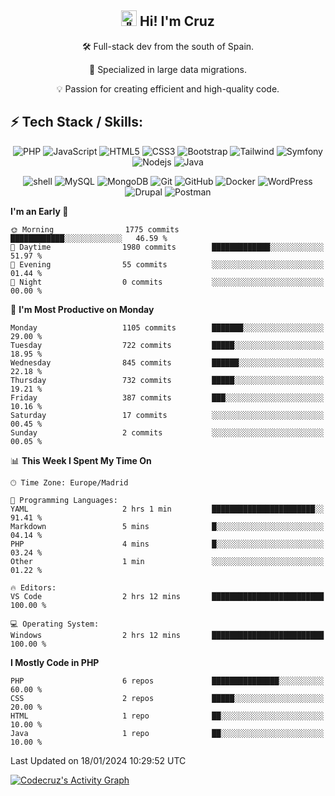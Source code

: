 <h2 align="center">
  <picture>
  <source srcset="https://fonts.gstatic.com/s/e/notoemoji/latest/1f44b/512.webp" type="image/webp">
  <img src="https://fonts.gstatic.com/s/e/notoemoji/latest/1f44b/512.gif" alt="👋" width="25" height="25">
</picture> Hi! I'm Cruz
</h2>

<p align="center">
  🛠️ Full-stack dev from the south of Spain.
</p>
<p align="center">
📃 Specialized in large data migrations.
</p>
<p align="center">
💡 Passion for creating efficient and high-quality code.
</p>

## ⚡ Tech Stack / Skills:

<div align="center">
  
![PHP](https://img.shields.io/badge/-PHP-232531?style=flat&logo=php)
![JavaScript](https://img.shields.io/badge/-JavaScript-323330?style=flat&logo=javascript)
![HTML5](https://img.shields.io/badge/-HTML5-E34F26?style=flat&logo=html5&logoColor=white)
![CSS3](https://img.shields.io/badge/-CSS3-1572B6?style=flat&logo=css3)
![Bootstrap](https://img.shields.io/badge/-Bootstrap-whitesmoke?style=flat&logo=bootstrap)
![Tailwind](https://img.shields.io/badge/-Tailwind-f8fafc?style=flat&logo=tailwindcss)
![Symfony](https://img.shields.io/badge/-Symfony-1f242c?style=flat&logo=symfony)
![Nodejs](https://img.shields.io/badge/-Nodejs-323330?style=flat&logo=Node.js)
![Java](https://img.shields.io/badge/-java-800000?style=flat&logo=oracle)

</div>

<div align="center">
  
![shell](https://img.shields.io/badge/-shell-323330?style=flat&logo=shell)
![MySQL](https://img.shields.io/badge/-MySQL-fefefe?style=flat&logo=mysql)
![MongoDB](https://img.shields.io/badge/-MongoDB-c2ffd0?style=flat&logo=mongodb)
![Git](https://img.shields.io/badge/-Git-323330?style=flat&logo=git)
![GitHub](https://img.shields.io/badge/-GitHub-181717?style=flat&logo=github)
![Docker](https://img.shields.io/badge/-Docker-daf5ff?style=flat&logo=docker)
![WordPress](https://img.shields.io/badge/-WordPress-323330?style=flat&logo=wordpress)
![Drupal](https://img.shields.io/badge/-Drupal-00173a?style=flat&logo=drupal)
![Postman](https://img.shields.io/badge/-Postman-ffdec9?style=flat&logo=postman)

</div>

<!--START_SECTION:waka-->
**I'm an Early 🐤** 

```text
🌞 Morning                1775 commits        ████████████░░░░░░░░░░░░░   46.59 % 
🌆 Daytime                1980 commits        █████████████░░░░░░░░░░░░   51.97 % 
🌃 Evening                55 commits          ░░░░░░░░░░░░░░░░░░░░░░░░░   01.44 % 
🌙 Night                  0 commits           ░░░░░░░░░░░░░░░░░░░░░░░░░   00.00 % 
```
📅 **I'm Most Productive on Monday** 

```text
Monday                   1105 commits        ███████░░░░░░░░░░░░░░░░░░   29.00 % 
Tuesday                  722 commits         █████░░░░░░░░░░░░░░░░░░░░   18.95 % 
Wednesday                845 commits         ██████░░░░░░░░░░░░░░░░░░░   22.18 % 
Thursday                 732 commits         █████░░░░░░░░░░░░░░░░░░░░   19.21 % 
Friday                   387 commits         ███░░░░░░░░░░░░░░░░░░░░░░   10.16 % 
Saturday                 17 commits          ░░░░░░░░░░░░░░░░░░░░░░░░░   00.45 % 
Sunday                   2 commits           ░░░░░░░░░░░░░░░░░░░░░░░░░   00.05 % 
```


📊 **This Week I Spent My Time On** 

```text
🕑︎ Time Zone: Europe/Madrid

💬 Programming Languages: 
YAML                     2 hrs 1 min         ███████████████████████░░   91.41 % 
Markdown                 5 mins              █░░░░░░░░░░░░░░░░░░░░░░░░   04.14 % 
PHP                      4 mins              █░░░░░░░░░░░░░░░░░░░░░░░░   03.24 % 
Other                    1 min               ░░░░░░░░░░░░░░░░░░░░░░░░░   01.22 % 

🔥 Editors: 
VS Code                  2 hrs 12 mins       █████████████████████████   100.00 % 

💻 Operating System: 
Windows                  2 hrs 12 mins       █████████████████████████   100.00 % 
```

**I Mostly Code in PHP** 

```text
PHP                      6 repos             ███████████████░░░░░░░░░░   60.00 % 
CSS                      2 repos             █████░░░░░░░░░░░░░░░░░░░░   20.00 % 
HTML                     1 repo              ██░░░░░░░░░░░░░░░░░░░░░░░   10.00 % 
Java                     1 repo              ██░░░░░░░░░░░░░░░░░░░░░░░   10.00 % 
```




 Last Updated on 18/01/2024 10:29:52 UTC
<!--END_SECTION:waka-->

<!-- https://github.com/ashutosh00710/github-readme-activity-graph -->
  <a href="https://github.com/ashutosh00710/github-readme-activity-graph"><img alt="Codecruz's Activity Graph" src="https://github-readme-activity-graph.vercel.app/graph/?username=codecruz&bg_color=1F222E&color=F8D866&line=175F83&point=FFFFFF&hide_border=false" /></a>
</p>
